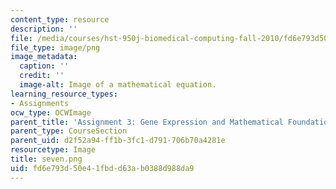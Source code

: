 ```yaml
---
content_type: resource
description: ''
file: /media/courses/hst-950j-biomedical-computing-fall-2010/fd6e793d50e41fbdd63ab0388d988da9_seven.png
file_type: image/png
image_metadata:
  caption: ''
  credit: ''
  image-alt: Image of a mathematical equation.
learning_resource_types:
- Assignments
ocw_type: OCWImage
parent_title: 'Assignment 3: Gene Expression and Mathematical Foundations'
parent_type: CourseSection
parent_uid: d2f52a94-ff1b-3fc1-d791-706b70a4281e
resourcetype: Image
title: seven.png
uid: fd6e793d-50e4-1fbd-d63a-b0388d988da9
---
```

